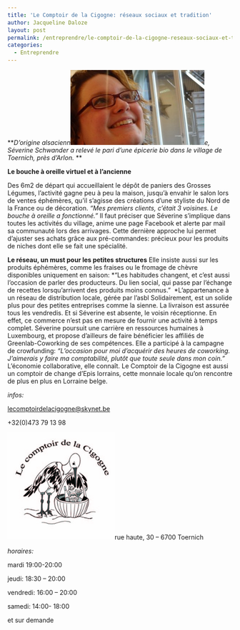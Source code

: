 ```yaml
---
title: 'Le Comptoir de la Cigogne: réseaux sociaux et tradition'
author: Jacqueline Daloze
layout: post
permalink: /entreprendre/le-comptoir-de-la-cigogne-reseaux-sociaux-et-tradition
categories:
  - Entreprendre
---
```

***D&#8217;origine alsacienn<img class="size-medium wp-image-247 alignleft" alt="DSC07035 modif 1" src="/images/2015/03/DSC07035-modif-1-300x168.jpg" width="300" height="168" />e, Séverine Schwander a relevé le pari d&#8217;une épicerie bio dans le village de Toernich, près d&#8217;Arlon.* **

**Le bouche à oreille virtuel et à l&#8217;ancienne**

Des 6m2 de départ qui accueillaient le dépôt de paniers des Grosses Légumes, l&#8217;activité gagne peu à peu la maison, jusqu&#8217;à envahir le salon lors de ventes éphémères, qu&#8217;il s&#8217;agisse des créations d&#8217;une styliste du Nord de la France ou de décoration. *&#8220;Mes premiers clients, c&#8217;était 3 voisines. Le bouche à oreille a fonctionné.&#8221;* Il faut préciser que Séverine s&#8217;implique dans toutes les activités du village, anime une page Facebook et alerte par mail sa communauté lors des arrivages. Cette dernière approche lui permet d&#8217;ajuster ses achats grâce aux pré-commandes: précieux pour les produits de niches dont elle se fait une spécialité.

**Le réseau, un must pour les petites structures**
Elle insiste aussi sur les produits éphémères, comme les fraises ou le fromage de chèvre disponibles uniquement en saison: *&#8220;Les habitudes changent, et c&#8217;est aussi l&#8217;occasion de parler des producteurs. Du lien social, qui passe par l&#8217;échange de recettes lorsqu&#8217;arrivent des produits moins connus.&#8221;  *L&#8217;appartenance à un réseau de distribution locale, gérée par l&#8217;asbl Solidairement, est un solide plus pour des petites entreprises comme la sienne. La livraison est assurée tous les vendredis. Et si Séverine est absente, le voisin réceptionne. En effet, ce commerce n&#8217;est pas en mesure de fournir une activité à temps complet. Séverine poursuit une carrière en ressources humaines à Luxembourg, et propose d&#8217;ailleurs de faire bénéficier les affiliés de Greenlab-Coworking de ses compétences. Elle a participé à la campagne de crowfunding: *&#8220;L&#8217;occasion pour moi d&#8217;acquérir des heures de coworking. J&#8217;aimerais y faire ma comptabilité, plutôt que toute seule dans mon coin.&#8221;* L&#8217;économie collaborative, elle connaît. Le Comptoir de la Cigogne est aussi un comptoir de change d&#8217;Epis lorrains, cette monnaie locale qu&#8217;on rencontre de plus en plus en Lorraine belge.

*infos:*

lecomptoirdelacigogne@skynet.be

+32(0)473 79 13 98

<img class=" wp-image-248 alignright" alt="Logo rond noir copier" src="/images/2015/03/Logo-rond-noir-copier-300x300.jpg" width="240" height="240" />rue haute, 30 &#8211; 6700 Toernich

*horaires:*

mardi 19:00-20:00

jeudi: 18:30 &#8211; 20:00

vendredi: 16:00 &#8211; 20:00

samedi: 14:00- 18:00

et sur demande
